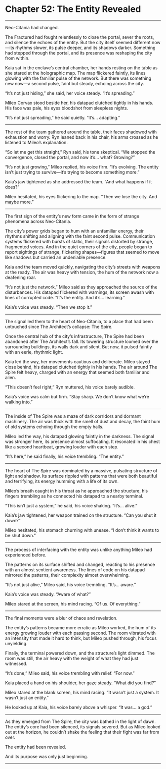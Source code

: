 # Chapter 52: The Entity Revealed

---

Neo-Citania had changed.

The Fractured had fought relentlessly to close the portal, sever the roots, and silence the echoes of the entity. But the city itself seemed different now—its rhythms slower, its pulse deeper, and its shadows darker. Something had stepped through the portal, and its presence was reshaping the city from within.

Kaia sat in the enclave’s central chamber, her hands resting on the table as she stared at the holographic map. The map flickered faintly, its lines glowing with the familiar pulse of the network. But there was something new now—a second pulse, faint but steady, echoing across the city.

“It’s not just hiding,” she said, her voice steady. “It’s spreading.”

Mileo Corvax stood beside her, his datapad clutched tightly in his hands. His face was pale, his eyes bloodshot from sleepless nights.

“It’s not just spreading,” he said quietly. “It’s... adapting.”

---

The rest of the team gathered around the table, their faces shadowed with exhaustion and worry. Ryn leaned back in his chair, his arms crossed as he listened to Mileo’s explanation.

“So let me get this straight,” Ryn said, his tone skeptical. “We stopped the convergence, closed the portal, and now it’s... what? Growing?”

“It’s not just growing,” Mileo replied, his voice firm. “It’s evolving. The entity isn’t just trying to survive—it’s trying to become something more.”

Kaia’s jaw tightened as she addressed the team. “And what happens if it does?”

Mileo hesitated, his eyes flickering to the map. “Then we lose the city. And maybe more.”

---

The first sign of the entity’s new form came in the form of strange phenomena across Neo-Citania.

The city’s power grids began to hum with an unfamiliar energy, their rhythms shifting and aligning with the faint second pulse. Communication systems flickered with bursts of static, their signals distorted by strange, fragmented voices. And in the quiet corners of the city, people began to report sightings of strange, flickering shapes—figures that seemed to move like shadows but carried an undeniable presence.

Kaia and the team moved quickly, navigating the city’s streets with weapons at the ready. The air was heavy with tension, the hum of the network now a deafening roar.

“It’s not just the network,” Mileo said as they approached the source of the disturbances. His datapad flickered with warnings, its screen awash with lines of corrupted code. “It’s the entity. And it’s... learning.”

Kaia’s voice was steady. “Then we stop it.”

---

The signal led them to the heart of Neo-Citania, to a place that had been untouched since The Architect’s collapse: The Spire.

Once the central hub of the city’s infrastructure, The Spire had been abandoned after The Architect’s fall. Its towering structure loomed over the surrounding buildings, its walls dark and silent. But now, it pulsed faintly with an eerie, rhythmic light.

Kaia led the way, her movements cautious and deliberate. Mileo stayed close behind, his datapad clutched tightly in his hands. The air around The Spire felt heavy, charged with an energy that seemed both familiar and alien.

“This doesn’t feel right,” Ryn muttered, his voice barely audible.

Kaia’s voice was calm but firm. “Stay sharp. We don’t know what we’re walking into.”

---

The inside of The Spire was a maze of dark corridors and dormant machinery. The air was thick with the smell of dust and decay, the faint hum of old systems echoing through the empty halls.

Mileo led the way, his datapad glowing faintly in the darkness. The signal was stronger here, its presence almost suffocating. It resonated in his chest like a second heartbeat, growing louder with each step.

“It’s here,” he said finally, his voice trembling. “The entity.”

---

The heart of The Spire was dominated by a massive, pulsating structure of light and shadow. Its surface rippled with patterns that were both beautiful and terrifying, its energy humming with a life of its own.

Mileo’s breath caught in his throat as he approached the structure, his fingers trembling as he connected his datapad to a nearby terminal.

“This isn’t just a system,” he said, his voice shaking. “It’s... alive.”

Kaia’s jaw tightened, her weapon trained on the structure. “Can you shut it down?”

Mileo hesitated, his stomach churning with unease. “I don’t think it wants to be shut down.”

---

The process of interfacing with the entity was unlike anything Mileo had experienced before.

The patterns on its surface shifted and changed, reacting to his presence with an almost sentient awareness. The lines of code on his datapad mirrored the patterns, their complexity almost overwhelming.

“It’s not just alive,” Mileo said, his voice trembling. “It’s... aware.”

Kaia’s voice was steady. “Aware of what?”

Mileo stared at the screen, his mind racing. “Of us. Of everything.”

---

The final moments were a blur of chaos and revelation.

The entity’s patterns became more erratic as Mileo worked, the hum of its energy growing louder with each passing second. The room vibrated with an intensity that made it hard to think, but Mileo pushed through, his focus unyielding.

Finally, the terminal powered down, and the structure’s light dimmed. The room was still, the air heavy with the weight of what they had just witnessed.

“It’s done,” Mileo said, his voice trembling with relief. “For now.”

Kaia placed a hand on his shoulder, her gaze steady. “What did you find?”

Mileo stared at the blank screen, his mind racing. “It wasn’t just a system. It wasn’t just an entity.”

He looked up at Kaia, his voice barely above a whisper. “It was... a god.”

---

As they emerged from The Spire, the city was bathed in the light of dawn. The entity’s core had been silenced, its signals severed. But as Mileo looked out at the horizon, he couldn’t shake the feeling that their fight was far from over.

The entity had been revealed.

And its purpose was only just beginning.

---